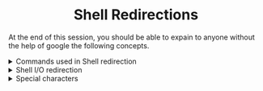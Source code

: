 <h1 align='center'>Shell Redirections</h1>

At the end of this session, you should be able to expain to anyone without the help of google the following concepts. 

<details>
<summary>Commands used in Shell redirection</summary>
<ul>
<li><code>echo</code></li>
<li><code>cat</code></li>
<li><code>head</code></li>
<li><code>tail</code></li>
<li><code>find</code></li>
<li><code>wc</code></li>
<li><code>sort</code></li>
<li><code>uniq</code></li>
<li><code>grep</code></li>
<li><code>tr</code></li>
<li><code>rev</code></li>
<li><code>cut</code></li>
<li>pipe (|)</lli>
</ul>
</details>

<details>
<summary>Shell I/O redirection </summary>
<ul>
<li>What do the commands <code>head</code>, <code>tail</code>, <code>find</code>, <code>wc</code>, <code>sort</code>, <code>uniq</code>, <code>grep</code>, <code>tr</code> do? </li>
<li>How to redirect standard output to a file</li>
<li>How to get standard input from a file instead of the keyboard</li>
<li>How to send the output from one program to the input of another program</li>
<li>How to combine commands and filters with redirections</li>
</ul>
</details>

<details>
<summary>Special characters</summary>
<ul>
<li>What are special characters</li>
<li></li>
</ul>
</details>